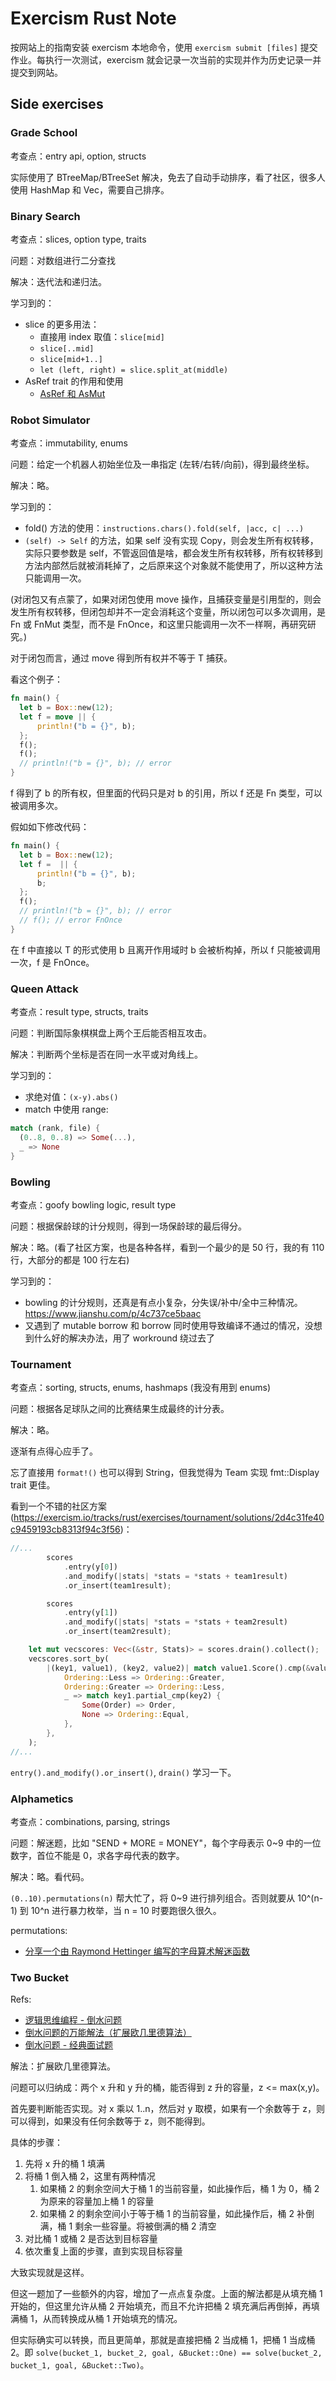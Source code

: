 # Exercism Rust Note

按网站上的指南安装 exercism 本地命令，使用 `exercism submit [files]` 提交作业。每执行一次测试，exercism 就会记录一次当前的实现并作为历史记录一并提交到网站。

## Side exercises

### Grade School

考查点：entry api, option, structs

实际使用了 BTreeMap/BTreeSet 解决，免去了自动手动排序，看了社区，很多人使用 HashMap 和 Vec，需要自己排序。

### Binary Search

考查点：slices, option type, traits

问题：对数组进行二分查找

解决：迭代法和递归法。

学习到的：

- slice 的更多用法：
  - 直接用 index 取值：`slice[mid]`
  - `slice[..mid]`
  - `slice[mid+1..]`
  - `let (left, right) = slice.split_at(middle)`
- AsRef trait 的作用和使用
  - [AsRef 和 AsMut](https://wiki.jikexueyuan.com/project/rust-primer/intoborrow/asref.html)

### Robot Simulator

考查点：immutability, enums

问题：给定一个机器人初始坐位及一串指定 (左转/右转/向前)，得到最终坐标。

解决：略。

学习到的：

- fold() 方法的使用：`instructions.chars().fold(self, |acc, c| ...)`
- `(self) -> Self` 的方法，如果 self 没有实现 Copy，则会发生所有权转移，实际只要参数是 self，不管返回值是啥，都会发生所有权转移，所有权转移到方法内部然后就被消耗掉了，之后原来这个对象就不能使用了，所以这种方法只能调用一次。

(对闭包又有点蒙了，如果对闭包使用 move 操作，且捕获变量是引用型的，则会发生所有权转移，但闭包却并不一定会消耗这个变量，所以闭包可以多次调用，是 Fn 或 FnMut 类型，而不是 FnOnce，和这里只能调用一次不一样啊，再研究研究。)

对于闭包而言，通过 move 得到所有权并不等于 T 捕获。

看这个例子：

```rust
fn main() {
  let b = Box::new(12);
  let f = move || {
      println!("b = {}", b);
  };
  f();
  f();
  // println!("b = {}", b); // error
}
```

f 得到了 b 的所有权，但里面的代码只是对 b 的引用，所以 f 还是 Fn 类型，可以被调用多次。

假如如下修改代码：

```rust
fn main() {
  let b = Box::new(12);
  let f =  || {
      println!("b = {}", b);
      b;
  };
  f();
  // println!("b = {}", b); // error
  // f(); // error FnOnce
}
```

在 f 中直接以 T 的形式使用 b 且离开作用域时 b 会被析构掉，所以 f 只能被调用一次，f 是 FnOnce。

### Queen Attack

考查点：result type, structs, traits

问题：判断国际象棋棋盘上两个王后能否相互攻击。

解决：判断两个坐标是否在同一水平或对角线上。

学习到的：

- 求绝对值：`(x-y).abs()`
- match 中使用 range:

```rust
match (rank, file) {
  (0..8, 0..8) => Some(...),
  _ => None
}
```

### Bowling

考查点：goofy bowling logic, result type

问题：根据保龄球的计分规则，得到一场保龄球的最后得分。

解决：略。(看了社区方案，也是各种各样，看到一个最少的是 50 行，我的有 110 行，大部分的都是 100 行左右)

学习到的：

- bowling 的计分规则，还真是有点小复杂，分失误/补中/全中三种情况。https://www.jianshu.com/p/4c737ce5baac
- 又遇到了 mutable borrow 和 borrow 同时使用导致编译不通过的情况，没想到什么好的解决办法，用了 workround 绕过去了

### Tournament

考查点：sorting, structs, enums, hashmaps (我没有用到 enums)

问题：根据各足球队之间的比赛结果生成最终的计分表。

解决：略。

逐渐有点得心应手了。

忘了直接用 `format!()` 也可以得到 String，但我觉得为 Team 实现 fmt::Display trait 更佳。

看到一个不错的社区方案 (https://exercism.io/tracks/rust/exercises/tournament/solutions/2d4c31fe40c9459193cb8313f94c3f56)：

```rust
//...
        scores
            .entry(y[0])
            .and_modify(|stats| *stats = *stats + team1result)
            .or_insert(team1result);

        scores
            .entry(y[1])
            .and_modify(|stats| *stats = *stats + team2result)
            .or_insert(team2result);

    let mut vecscores: Vec<(&str, Stats)> = scores.drain().collect();
    vecscores.sort_by(
        |(key1, value1), (key2, value2)| match value1.Score().cmp(&value2.Score()) {
            Ordering::Less => Ordering::Greater,
            Ordering::Greater => Ordering::Less,
            _ => match key1.partial_cmp(key2) {
                Some(Order) => Order,
                None => Ordering::Equal,
            },
        },
    );
//...
```

`entry().and_modify().or_insert()`, `drain()` 学习一下。

### Alphametics

考查点：combinations, parsing, strings

问题：解迷题，比如 "SEND + MORE = MONEY"，每个字母表示 0~9 中的一位数字，首位不能是 0，求各字母代表的数字。

解决：略。看代码。

`(0..10).permutations(n)` 帮大忙了，将 0~9 进行排列组合。否则就要从 10^(n-1) 到 10^n 进行暴力枚举，当 n = 10 时要跑很久很久。

permutations:

- [分享一个由 Raymond Hettinger 编写的字母算术解迷函数](https://pantao.parcmg.com/press/solve-cryptarithms-by-raymond-hettinger-via-python.html)

### Two Bucket

Refs:

- [逻辑思维编程 - 倒水问题](https://blog.csdn.net/huyoufu200920201078/article/details/78989161)
- [倒水问题的万能解法（扩展欧几里德算法）](https://blog.csdn.net/lanchunhui/article/details/50594649)
- [倒水问题 - 经典面试题](https://www.iteye.com/blog/gaotong1991-2043689)

解法：扩展欧几里德算法。

问题可以归纳成：两个 x 升和 y 升的桶，能否得到 z 升的容量，z <= max(x,y)。

首先要判断能否实现。对 x 乘以 1..n，然后对 y 取模，如果有一个余数等于 z，则可以得到，如果没有任何余数等于 z，则不能得到。

具体的步骤：

1. 先将 x 升的桶 1 填满
1. 将桶 1 倒入桶 2，这里有两种情况
   1. 如果桶 2 的剩余空间大于桶 1 的当前容量，如此操作后，桶 1 为 0，桶 2 为原来的容量加上桶 1 的容量
   1. 如果桶 2 的剩余空间小于等于桶 1 的当前容量，如此操作后，桶 2 补倒满，桶 1 剩余一些容量。将被倒满的桶 2 清空
1. 对比桶 1 或桶 2 是否达到目标容量
1. 依次重复上面的步骤，直到实现目标容量

大致实现就是这样。

但这一题加了一些额外的内容，增加了一点点复杂度。上面的解法都是从填充桶 1 开始的，但这里允许从桶 2 开始填充，而且不允许把桶 2 填充满后再倒掉，再填满桶 1，从而转换成从桶 1 开始填充的情况。

但实际确实可以转换，而且更简单，那就是直接把桶 2 当成桶 1，把桶 1 当成桶 2。即 `solve(bucket_1, bucket_2, goal, &Bucket::One) == solve(bucket_2, bucket_1, goal, &Bucket::Two)`。
